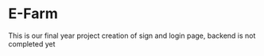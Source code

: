 

# E-Farm
This is our final year project
creation of sign and login page, backend is not completed yet
